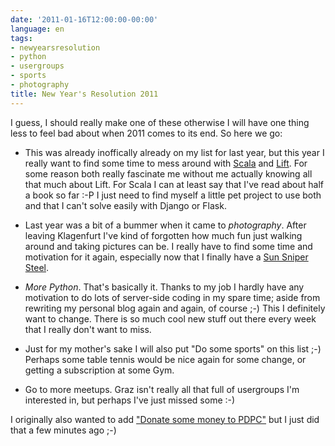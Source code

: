 ```yaml
---
date: '2011-01-16T12:00:00-00:00'
language: en
tags:
- newyearsresolution
- python
- usergroups
- sports
- photography
title: New Year's Resolution 2011
---
```



I guess, I should really make one of these otherwise I will have one thing
less to feel bad about when 2011 comes to its end. So here we go:

* This was already inoffically already on my list for last year, but this year I
  really want to find some time to mess around with [Scala][scala] and [Lift][lift]. For
  some reason both really fascinate me without me actually knowing all that much
  about Lift. For Scala I can at least say that I've read about half a book
  so far :-P I just need to find myself a little pet project to use both and
  that I can't solve easily with Django or Flask.

* Last year was a bit of a bummer when it came to *photography*. After leaving
  Klagenfurt I've kind of forgotten how much fun just walking around and taking
  pictures can be. I really have to find some time and motivation for it
  again, especially now that I finally have a [Sun Sniper Steel][sss].

* *More Python*. That's basically it. Thanks to my job I hardly have any
  motivation to do lots of server-side coding in my spare time; aside from
  rewriting my personal blog again and again, of course ;-) This I definitely
  want to change. There is so much cool new stuff out there every week that I
  really don't want to miss.

* Just for my mother's sake I will also put "Do some sports" on this list
  ;-) Perhaps some table tennis would be nice again for some change, or
  getting a subscription at some Gym.

* Go to more meetups. Graz isn't really all that full of usergroups I'm
  interested in, but perhaps I've just missed some :-)

I originally also wanted to add ["Donate some money to PDPC"](http://freenode.net/pdpc_donations.shtml)
but I just did that a few minutes ago ;-)

[sss]: http://www.sun-sniper.com/the-steel.html
[scala]: http://www.scala-lang.org/
[lift]: http://liftweb.net/
